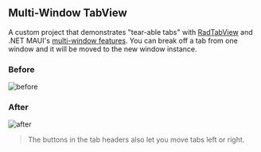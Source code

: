 ## Multi-Window TabView

A custom project that demonstrates "tear-able tabs" with [RadTabView](https://docs.telerik.com/devtools/maui/controls/tabview/overview) and .NET MAUI's [multi-window features](https://learn.microsoft.com/en-us/dotnet/maui/fundamentals/windows). You can break off a tab from one window and it will be moved to the new window instance.

### Before

![before](https://github.com/LanceMcCarthy/CustomMauiExamples/assets/3520532/5f9481a6-599d-44a8-bce4-ad0b4c3c84da)

### After

![after](https://github.com/LanceMcCarthy/CustomMauiExamples/assets/3520532/3f51435f-50d4-4767-98d4-a14c20ad6016)

> The buttons in the tab headers also let you move tabs left or right.
